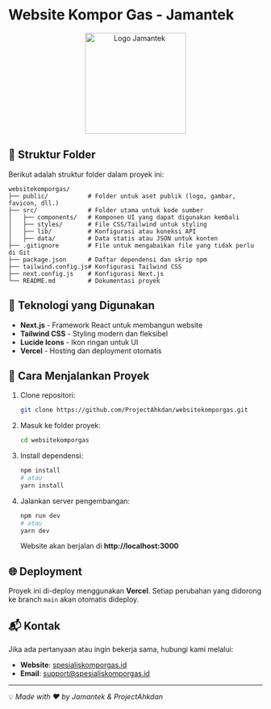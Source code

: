 # Website Kompor Gas - Jamantek

<p align="center"> <img src="/media/logo-jamantek.png" alt="Logo Jamantek" width="200"> </p>

## 📂 Struktur Folder
Berikut adalah struktur folder dalam proyek ini:

```
websitekomporgas/
├── public/           # Folder untuk aset publik (logo, gambar, favicon, dll.)
├── src/              # Folder utama untuk kode sumber
│   ├── components/   # Komponen UI yang dapat digunakan kembali
│   ├── styles/       # File CSS/Tailwind untuk styling
│   ├── lib/          # Konfigurasi atau koneksi API
│   ├── data/         # Data statis atau JSON untuk konten
├── .gitignore        # File untuk mengabaikan file yang tidak perlu di Git
├── package.json      # Daftar dependensi dan skrip npm
├── tailwind.config.js# Konfigurasi Tailwind CSS
├── next.config.js    # Konfigurasi Next.js
└── README.md         # Dokumentasi proyek
```

## 🚀 Teknologi yang Digunakan
- **Next.js** - Framework React untuk membangun website
- **Tailwind CSS** - Styling modern dan fleksibel
- **Lucide Icons** - Ikon ringan untuk UI
- **Vercel** - Hosting dan deployment otomatis

## 🔧 Cara Menjalankan Proyek
1. Clone repositori:
   ```bash
   git clone https://github.com/ProjectAhkdan/websitekomporgas.git
   ```
2. Masuk ke folder proyek:
   ```bash
   cd websitekomporgas
   ```
3. Install dependensi:
   ```bash
   npm install
   # atau
   yarn install
   ```
4. Jalankan server pengembangan:
   ```bash
   npm run dev
   # atau
   yarn dev
   ```
   Website akan berjalan di **http://localhost:3000**

## 🌐 Deployment
Proyek ini di-deploy menggunakan **Vercel**. Setiap perubahan yang didorong ke branch `main` akan otomatis dideploy.

## 📬 Kontak
Jika ada pertanyaan atau ingin bekerja sama, hubungi kami melalui:
- **Website**: [spesialiskomporgas.id](https://spesialiskomporgas.id)
- **Email**: support@spesialiskomporgas.id

---
💡 _Made with ❤️ by Jamantek & ProjectAhkdan_

